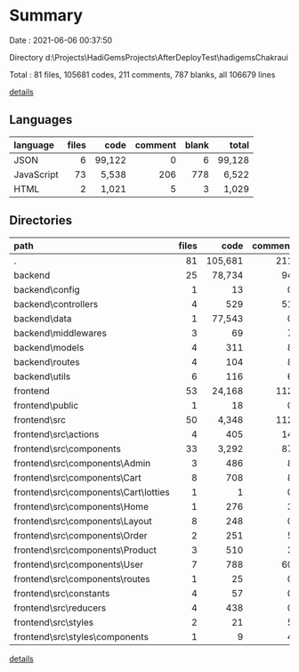 # Summary

Date : 2021-06-06 00:37:50

Directory d:\Projects\HadiGemsProjects\AfterDeployTest\hadigemsChakraui

Total : 81 files,  105681 codes, 211 comments, 787 blanks, all 106679 lines

[details](details.md)

## Languages
| language | files | code | comment | blank | total |
| :--- | ---: | ---: | ---: | ---: | ---: |
| JSON | 6 | 99,122 | 0 | 6 | 99,128 |
| JavaScript | 73 | 5,538 | 206 | 778 | 6,522 |
| HTML | 2 | 1,021 | 5 | 3 | 1,029 |

## Directories
| path | files | code | comment | blank | total |
| :--- | ---: | ---: | ---: | ---: | ---: |
| . | 81 | 105,681 | 211 | 787 | 106,679 |
| backend | 25 | 78,734 | 94 | 306 | 79,134 |
| backend\config | 1 | 13 | 0 | 3 | 16 |
| backend\controllers | 4 | 529 | 51 | 163 | 743 |
| backend\data | 1 | 77,543 | 0 | 2 | 77,545 |
| backend\middlewares | 3 | 69 | 7 | 22 | 98 |
| backend\models | 4 | 311 | 8 | 24 | 343 |
| backend\routes | 4 | 104 | 8 | 35 | 147 |
| backend\utils | 6 | 116 | 6 | 36 | 158 |
| frontend | 53 | 24,168 | 112 | 478 | 24,758 |
| frontend\public | 1 | 18 | 0 | 2 | 20 |
| frontend\src | 50 | 4,348 | 112 | 474 | 4,934 |
| frontend\src\actions | 4 | 405 | 14 | 64 | 483 |
| frontend\src\components | 33 | 3,292 | 87 | 317 | 3,696 |
| frontend\src\components\Admin | 3 | 486 | 8 | 33 | 527 |
| frontend\src\components\Cart | 8 | 708 | 8 | 73 | 789 |
| frontend\src\components\Cart\lotties | 1 | 1 | 0 | 0 | 1 |
| frontend\src\components\Home | 1 | 276 | 3 | 21 | 300 |
| frontend\src\components\Layout | 8 | 248 | 0 | 30 | 278 |
| frontend\src\components\Order | 2 | 251 | 5 | 22 | 278 |
| frontend\src\components\Product | 3 | 510 | 3 | 45 | 558 |
| frontend\src\components\User | 7 | 788 | 60 | 88 | 936 |
| frontend\src\components\routes | 1 | 25 | 0 | 5 | 30 |
| frontend\src\constants | 4 | 57 | 0 | 21 | 78 |
| frontend\src\reducers | 4 | 438 | 0 | 43 | 481 |
| frontend\src\styles | 2 | 21 | 5 | 3 | 29 |
| frontend\src\styles\components | 1 | 9 | 4 | 1 | 14 |

[details](details.md)